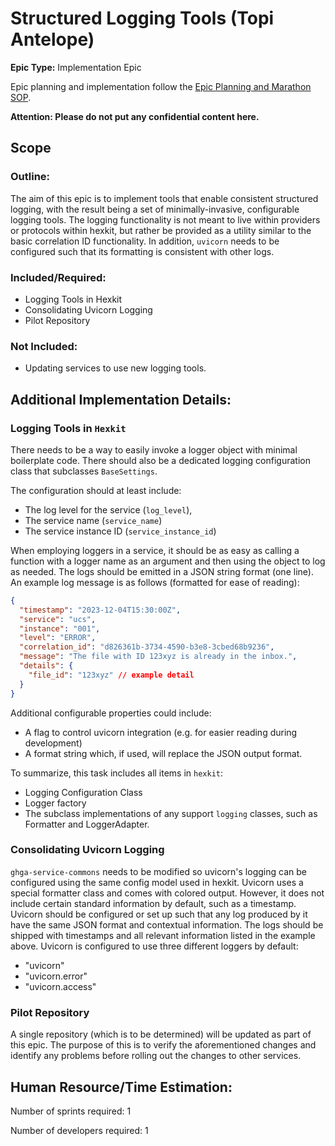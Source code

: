 # Structured Logging Tools (Topi Antelope)
**Epic Type:** Implementation Epic

Epic planning and implementation follow the
[Epic Planning and Marathon SOP](https://ghga.pages.hzdr.de/internal.ghga.de/main/sops/development/epic_planning/).

**Attention: Please do not put any confidential content here.**

## Scope
### Outline:
The aim of this epic is to implement tools that enable consistent structured logging,
with the result being a set of minimally-invasive, configurable logging tools. The
logging functionality is not meant to live within providers or protocols within hexkit,
but rather be provided as a utility similar to the basic correlation ID functionality.
In addition, `uvicorn` needs to be configured such that its formatting is consistent
with other logs.

### Included/Required:
- Logging Tools in Hexkit
- Consolidating Uvicorn Logging
- Pilot Repository

### Not Included:
- Updating services to use new logging tools.


## Additional Implementation Details:

### Logging Tools in `Hexkit`
There needs to be a way to easily invoke a logger object with minimal boilerplate code.
There should also be a dedicated logging configuration class that subclasses `BaseSettings`.

The configuration should at least include:
- The log level for the service (`log_level`),
- The service name (`service_name`)
- The service instance ID (`service_instance_id`)

When employing loggers in a service, it should be as easy as calling a function with a logger
name as an argument and then using the object to log as needed.
The logs should be emitted in a JSON string format (one line). An example log message is as
follows (formatted for ease of reading):

```json
{
  "timestamp": "2023-12-04T15:30:00Z",
  "service": "ucs",
  "instance": "001",
  "level": "ERROR",
  "correlation_id": "d826361b-3734-4590-b3e8-3cbed68b9236",
  "message": "The file with ID 123xyz is already in the inbox.",
  "details": {
    "file_id": "123xyz" // example detail
  }
}
```
Additional configurable properties could include:
- A flag to control uvicorn integration (e.g. for easier reading during development)
- A format string which, if used, will replace the JSON output format.

To summarize, this task includes all items in `hexkit`:
- Logging Configuration Class
- Logger factory
- The subclass implementations of any support `logging` classes, such as
Formatter and LoggerAdapter.

### Consolidating Uvicorn Logging
`ghga-service-commons` needs to be modified so uvicorn's logging can be configured using the same
config model used in hexkit.
Uvicorn uses a special formatter class and comes with colored output. However, it does
not include certain standard information by default, such as a timestamp.
Uvicorn should be configured or set up such that any log produced by it have the same
JSON format and contextual information. The logs should be shipped with timestamps and all
relevant information listed in the example above. Uvicorn is configured to use three different
loggers by default:
- "uvicorn"
- "uvicorn.error"
- "uvicorn.access"

### Pilot Repository
A single repository (which is to be determined) will be updated as part of this epic.
The purpose of this is to verify the aforementioned changes and identify any problems
before rolling out the changes to other services.

## Human Resource/Time Estimation:

Number of sprints required: 1

Number of developers required: 1
